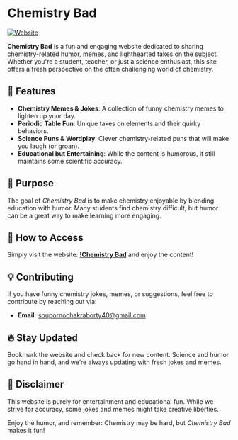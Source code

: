 # Chemistry Bad  

[![Website](https://img.shields.io/badge/Visit-Website-blue)](https://chemistry-bad.tiiny.site/)  

**Chemistry Bad** is a fun and engaging website dedicated to sharing chemistry-related humor, memes, and lighthearted takes on the subject. Whether you're a student, teacher, or just a science enthusiast, this site offers a fresh perspective on the often challenging world of chemistry.  

## 📌 Features  

- **Chemistry Memes & Jokes**: A collection of funny chemistry memes to lighten up your day.  
- **Periodic Table Fun**: Unique takes on elements and their quirky behaviors.  
- **Science Puns & Wordplay**: Clever chemistry-related puns that will make you laugh (or groan).  
- **Educational but Entertaining**: While the content is humorous, it still maintains some scientific accuracy.  

## 🎯 Purpose  

The goal of *Chemistry Bad* is to make chemistry enjoyable by blending education with humor. Many students find chemistry difficult, but humor can be a great way to make learning more engaging.  

## 🚀 How to Access  

Simply visit the website: **[!Chemistry Bad](https://chemistry-bad.tiiny.site/)** and enjoy the content!  

## 💡 Contributing  

If you have funny chemistry jokes, memes, or suggestions, feel free to contribute by reaching out via:  
- **Email:** soupornochakraborty40@gmail.com

## 🔥 Stay Updated  

Bookmark the website and check back for new content. Science and humor go hand in hand, and we’re always updating with fresh jokes and memes.  

## 🧪 Disclaimer  

This website is purely for entertainment and educational fun. While we strive for accuracy, some jokes and memes might take creative liberties.  

Enjoy the humor, and remember: Chemistry may be hard, but *Chemistry Bad* makes it fun!  
